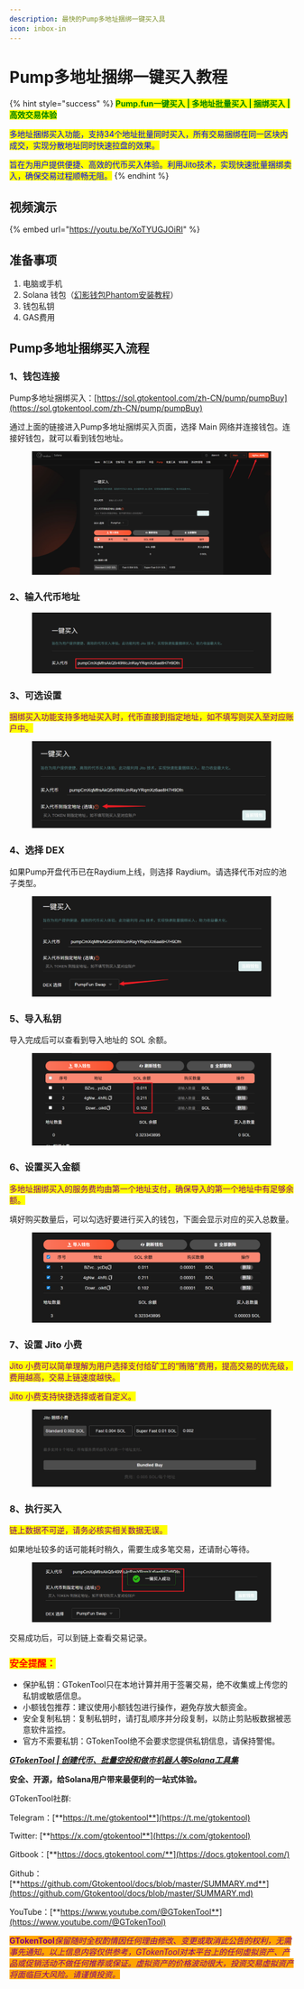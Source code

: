 ```yaml
---
description: 最快的Pump多地址捆绑一键买入具
icon: inbox-in
---
```


# Pump多地址捆绑一键买入教程

{% hint style="success" %}
<mark style="color:green;">**Pump.fun一键买入 | 多地址批量买入 | 捆绑买入 | 高效交易体验**</mark>

<mark style="color:blue;">多地址捆绑买入功能，支持34个地址批量同时买入，所有交易捆绑在同一区块内成交，实现分散地址同时快速拉盘的效果。</mark>

<mark style="color:blue;">旨在为用户提供便捷、高效的代币买入体验。利用Jito技术，实现快速批量捆绑卖入，确保交易过程顺畅无阻。</mark>
{% endhint %}

## 视频演示

{% embed url="https://youtu.be/XoTYUGJOiRI" %}

## 准备事项

1. 电脑或手机
2. Solana 钱包（[幻影钱包Phantom安装教程](https://docs.gtokentool.com/solana/auxiliary-tutorial/phantom-wallet-installation)）
3. 钱包私钥
4. GAS费用

## Pump多地址捆绑买入流程

### 1、钱包连接

Pump多地址捆绑买入：[https://sol.gtokentool.com/zh-CN/pump/pumpBuy](https://sol.gtokentool.com/zh-CN/pump/pumpBuy)

通过上面的链接进入Pump多地址捆绑买入页面，选择 Main 网络并连接钱包。连接好钱包，就可以看到钱包地址。

<figure><img src="../../.gitbook/assets/Snipaste_2025-08-21_13-06-59.png" alt=""><figcaption></figcaption></figure>

### 2、输入代币地址

<figure><img src="../../.gitbook/assets/Snipaste_2025-08-21_13-08-15.png" alt=""><figcaption></figcaption></figure>

### 3、可选设置

<mark style="color:purple;">捆绑买入功能支持多地址买入时，代币直接到指定地址，如不填写则买入至对应账户中。</mark>

<figure><img src="../../.gitbook/assets/Snipaste_2025-08-21_13-09-07.png" alt=""><figcaption></figcaption></figure>

### 4、选择 DEX

如果Pump开盘代币已在Raydium上线，则选择 Raydium。请选择代币对应的池子类型。

<figure><img src="../../.gitbook/assets/Snipaste_2025-08-21_13-11-09.png" alt=""><figcaption></figcaption></figure>

### 5、导入私钥

导入完成后可以查看到导入地址的 SOL 余额。

<figure><img src="../../.gitbook/assets/Snipaste_2025-08-21_13-13-53.png" alt=""><figcaption></figcaption></figure>

### 6、设置买入金额

<mark style="color:purple;">多地址捆绑买入的服务费均由第一个地址支付，确保导入的第一个地址中有足够余额。</mark>

填好购买数量后，可以勾选好要进行买入的钱包，下面会显示对应的买入总数量。

<figure><img src="../../.gitbook/assets/Snipaste_2025-08-21_13-15-17.png" alt=""><figcaption></figcaption></figure>

### 7、设置 Jito 小费

<mark style="color:purple;">Jito 小费可以简单理解为用户选择支付给矿工的“贿赂”费用，提高交易的优先级，费用越高，交易上链速度越快。</mark>

<mark style="color:purple;">Jito 小费支持快捷选择或者自定义。</mark>

<figure><img src="../../.gitbook/assets/Snipaste_2025-08-21_13-15-53.png" alt=""><figcaption></figcaption></figure>

### 8、执行买入

<mark style="color:purple;">链上数据不可逆，请务必核实相关数据无误。</mark>

如果地址较多的话可能耗时稍久，需要生成多笔交易，还请耐心等待。

<figure><img src="../../.gitbook/assets/Snipaste_2025-08-21_13-21-31.png" alt=""><figcaption></figcaption></figure>

交易成功后，可以到链上查看交易记录。

### <mark style="color:red;">**安全提醒：**</mark>

* 保护私钥：GTokenTool只在本地计算并用于签署交易，绝不收集或上传您的私钥或敏感信息。
* 小额钱包推荐：建议使用小额钱包进行操作，避免存放大额资金。
* 安全复制私钥：复制私钥时，请打乱顺序并分段复制，以防止剪贴板数据被恶意软件监控。
* 官方不索要私钥：GTokenTool绝不会要求您提供私钥信息，请保持警惕。



[_**GTokenTool | 创建代币、批量空投和做市机器人等Solana工具集**_](https://sol.gtokentool.com/)

**安全、开源，给Solana用户带来最便利的一站式体验。**



GTokenTool社群:

Telegram：[**https://t.me/gtokentool**](https://t.me/gtokentool)

Twitter: [**https://x.com/gtokentool**](https://x.com/gtokentool)

Gitbook：[**https://docs.gtokentool.com/**](https://docs.gtokentool.com/)

Github：[**https://github.com/Gtokentool/docs/blob/master/SUMMARY.md**](https://github.com/Gtokentool/docs/blob/master/SUMMARY.md)

YouTube：[**https://www.youtube.com/@GTokenTool**](https://www.youtube.com/@GTokenTool)



<mark style="color:purple;background-color:orange;">**GTokenTool**</mark>_<mark style="color:purple;background-color:orange;">保留随时全权酌情因任何理由修改、变更或取消此公告的权利，无需事先通知。以上信息内容仅供参考，GTokenTool对本平台上的任何虚拟资产、产品或促销活动不做任何推荐或保证。虚拟资产的价格波动很大，投资交易虚拟资产将面临巨大风险。请谨慎投资。</mark>_

